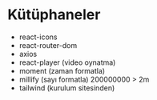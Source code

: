 # Kütüphaneler

- react-icons
- react-router-dom
- axios
- react-player (video oynatma)
- moment (zaman formatla)
- millify (sayı formatla) 200000000 > 2m
- tailwind (kurulum sitesinden)
